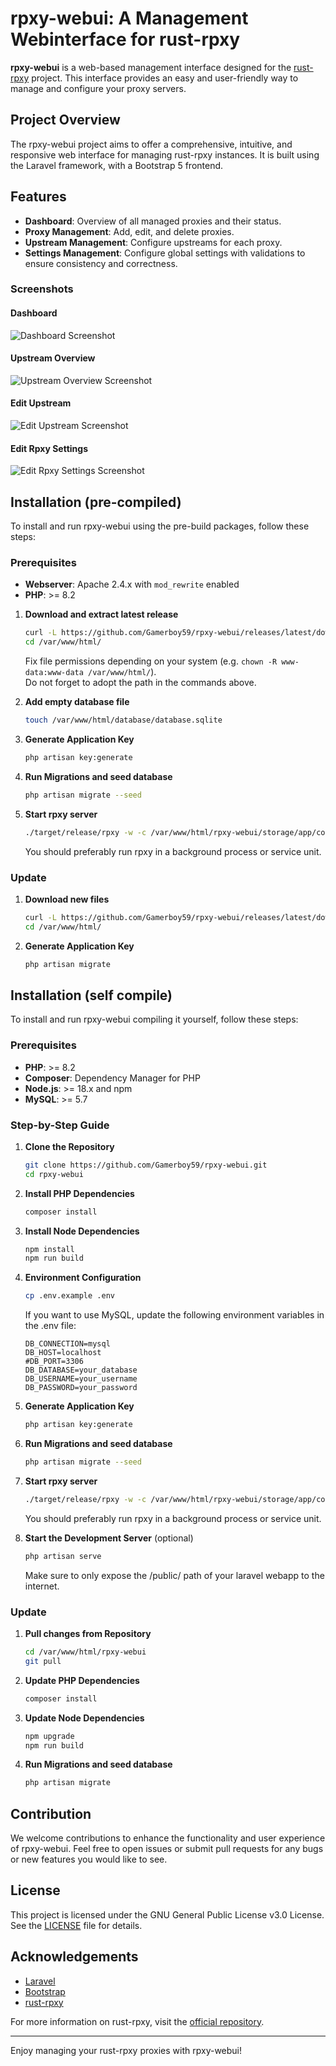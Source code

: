 # rpxy-webui: A Management Webinterface for rust-rpxy

**rpxy-webui** is a web-based management interface designed for the [rust-rpxy](https://github.com/junkurihara/rust-rpxy) project. This interface provides an easy and user-friendly way to manage and configure your proxy servers.

## Project Overview

The rpxy-webui project aims to offer a comprehensive, intuitive, and responsive web interface for managing rust-rpxy instances. It is built using the Laravel framework, with a Bootstrap 5 frontend.

## Features

- **Dashboard**: Overview of all managed proxies and their status.
- **Proxy Management**: Add, edit, and delete proxies.
- **Upstream Management**: Configure upstreams for each proxy.
- **Settings Management**: Configure global settings with validations to ensure consistency and correctness.

### Screenshots

#### Dashboard
![Dashboard Screenshot](https://github.com/Gamerboy59/rpxy-webui/assets/1812977/8ff9f855-f8e2-4fd8-93f2-a4f84d2d7b21)

#### Upstream Overview
![Upstream Overview Screenshot](https://github.com/Gamerboy59/rpxy-webui/assets/1812977/a8aea3a9-16c1-428f-9a1a-9845ba66071a)

#### Edit Upstream
![Edit Upstream Screenshot](https://github.com/Gamerboy59/rpxy-webui/assets/1812977/58738fc3-3f37-4769-ab1f-209aba490bb2)

#### Edit Rpxy Settings
![Edit Rpxy Settings Screenshot](https://github.com/Gamerboy59/rpxy-webui/assets/1812977/b7761df4-d045-4a20-b75c-6f6ecfb9cc7d)



## Installation (pre-compiled)

To install and run rpxy-webui using the pre-build packages, follow these steps:

### Prerequisites

- **Webserver**: Apache 2.4.x with `mod_rewrite` enabled
- **PHP**: >= 8.2

1. **Download and extract latest release**

   ```bash
   curl -L https://github.com/Gamerboy59/rpxy-webui/releases/latest/download/rpxy-webui.tar.gz | tar -xzC /var/www/html/
   cd /var/www/html/
   ```
   Fix file permissions depending on your system (e.g. `chown -R www-data:www-data /var/www/html/`).  
   Do not forget to adopt the path in the commands above.

2. **Add empty database file**
   ```bash
   touch /var/www/html/database/database.sqlite
   ```

3. **Generate Application Key**
   ```bash
   php artisan key:generate
   ```

4. **Run Migrations and seed database**
   ```bash
   php artisan migrate --seed
   ```
   
5. **Start rpxy server**
   ```bash
   ./target/release/rpxy -w -c /var/www/html/rpxy-webui/storage/app/config.toml
   ```
   You should preferably run rpxy in a background process or service unit.

### Update

1. **Download new files**
   ```bash
   curl -L https://github.com/Gamerboy59/rpxy-webui/releases/latest/download/rpxy-webui.tar.gz | tar -xzC /var/www/html/
   cd /var/www/html/
   ```

2. **Generate Application Key**
   ```bash
   php artisan migrate
   ```

## Installation (self compile)

To install and run rpxy-webui compiling it yourself, follow these steps:

### Prerequisites

- **PHP**: >= 8.2
- **Composer**: Dependency Manager for PHP
- **Node.js**: >= 18.x and npm
- **MySQL**: >= 5.7

### Step-by-Step Guide

1. **Clone the Repository**

   ```bash
   git clone https://github.com/Gamerboy59/rpxy-webui.git
   cd rpxy-webui
   ```

2. **Install PHP Dependencies**
   ```bash
   composer install
   ```

3. **Install Node Dependencies**
   ```bash
   npm install
   npm run build
   ```

4. **Environment Configuration**
   ```bash
   cp .env.example .env
   ```
   If you want to use MySQL, update the following environment variables in the .env file:
   ```
   DB_CONNECTION=mysql
   DB_HOST=localhost
   #DB_PORT=3306
   DB_DATABASE=your_database
   DB_USERNAME=your_username
   DB_PASSWORD=your_password
   ```

5. **Generate Application Key**
   ```bash
   php artisan key:generate
   ```

6. **Run Migrations and seed database**
   ```bash
   php artisan migrate --seed
   ```
   
7. **Start rpxy server**
   ```bash
   ./target/release/rpxy -w -c /var/www/html/rpxy-webui/storage/app/config.toml
   ```
   You should preferably run rpxy in a background process or service unit.

8. **Start the Development Server** (optional)
   ```bash
   php artisan serve
   ```
   Make sure to only expose the /public/ path of your laravel webapp to the internet.

### Update

1. **Pull changes from Repository**

   ```bash
   cd /var/www/html/rpxy-webui
   git pull
   ```

2. **Update PHP Dependencies**
   ```bash
   composer install
   ```

3. **Update Node Dependencies**
   ```bash
   npm upgrade
   npm run build
   ```

4. **Run Migrations and seed database**
   ```bash
   php artisan migrate
   ```

## Contribution

We welcome contributions to enhance the functionality and user experience of rpxy-webui. Feel free to open issues or submit pull requests for any bugs or new features you would like to see.

## License

This project is licensed under the GNU General Public License v3.0 License. See the [LICENSE](LICENSE) file for details.

## Acknowledgements

- [Laravel](https://laravel.com/)
- [Bootstrap](https://getbootstrap.com/)
- [rust-rpxy](https://github.com/junkurihara/rust-rpxy)

For more information on rust-rpxy, visit the [official repository](https://github.com/junkurihara/rust-rpxy).

---

Enjoy managing your rust-rpxy proxies with rpxy-webui!
